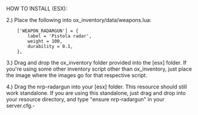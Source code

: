 HOW TO INSTALL (ESX):

2.) Place the following into ox_inventory/data/weapons.lua:

		['WEAPON_RADARGUN'] = {
			label = 'Pistola radar',
			weight = 100,
			durability = 0.1,
		},

3.) Drag and drop the ox_inventory folder provided into the [esx] folder. If you're using some other inventory script other than ox_inventory, just place the image where the images go for that respective script.

4.) Drag the nrp-radargun into your [esx] folder. This resource should still work standalone. If you are using this standalone, just drag and drop into your resource directory, and type "ensure nrp-radargun" in your server.cfg.-
